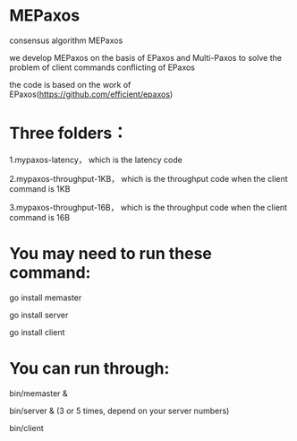 # MEPaxos
consensus algorithm MEPaxos

we develop MEPaxos on the basis of EPaxos and Multi-Paxos to solve the problem of client commands conflicting of EPaxos

the code is based on the work of EPaxos(https://github.com/efficient/epaxos)

# Three folders：
1.mypaxos-latency， which is the latency code

2.mypaxos-throughput-1KB， which is the throughput code when the client command is 1KB

3.mypaxos-throughput-16B， which is the throughput code when the client command is 16B

# You may need to run these command:
go install memaster

go install server

go install client

# You can run through:
bin/memaster &

bin/server & (3 or 5 times, depend on your server numbers)

bin/client
